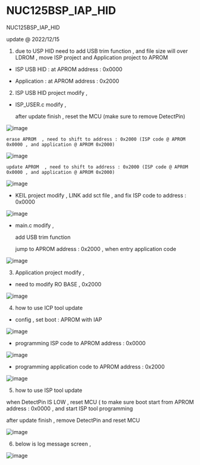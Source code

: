 # NUC125BSP_IAP_HID
 NUC125BSP_IAP_HID


update @ 2022/12/15

1. due to USP HID need to add USB trim function , and file size will over LDROM , move ISP project and Application project to APROM

- ISP USB HID : at APROM address : 0x0000 

- Application : at APROM address : 0x2000 

2. ISP USB HID project modify , 

- ISP_USER.c modify ,

	after update finish , reset the MCU (make sure to remove DetectPin)

![image](https://github.com/released/NUC125BSP_IAP_HID/blob/main/ISP_User_01.jpg)

	erase APROM  , need to shift to address : 0x2000 (ISP code @ APROM 0x0000 , and application @ APROM 0x2000)

![image](https://github.com/released/NUC125BSP_IAP_HID/blob/main/ISP_User_02.jpg)

	update APROM  , need to shift to address : 0x2000 (ISP code @ APROM 0x0000 , and application @ APROM 0x2000)

![image](https://github.com/released/NUC125BSP_IAP_HID/blob/main/ISP_User_03.jpg)

- KEIL project modify , LINK add sct file , and fix ISP code to address : 0x0000

![image](https://github.com/released/NUC125BSP_IAP_HID/blob/main/LDROM_KEIL_sct.jpg)

- main.c modify , 

	add USB trim function
	
	jump to APROM address : 0x2000 , when entry application code 

![image](https://github.com/released/NUC125BSP_IAP_HID/blob/main/main_01.jpg)

3. Application project modify , 

- need to modify RO BASE , 0x2000

![image](https://github.com/released/NUC125BSP_IAP_HID/blob/main/application_RO.jpg)

4. how to use ICP tool update

- config , set boot : APROM with IAP

![image](https://github.com/released/NUC125BSP_IAP_HID/blob/main/application_RO.jpg)

- programming ISP code to APROM address : 0x0000 

![image](https://github.com/released/NUC125BSP_IAP_HID/blob/main/ICP_isp_code.jpg)

- programming application code to APROM address : 0x2000 

![image](https://github.com/released/NUC125BSP_IAP_HID/blob/main/ICP_application.jpg)

5. how to use ISP tool update

when DetectPin IS LOW , reset MCU ( to make sure boot start from APROM address : 0x0000 , and start ISP tool programming 

after update finish , remove DetectPin and reset MCU

![image](https://github.com/released/NUC125BSP_IAP_HID/blob/main/ISP_update.jpg)

6. below is log message screen , 

![image](https://github.com/released/NUC125BSP_IAP_HID/blob/main/log_.jpg)


